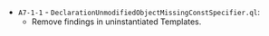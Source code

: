  - `A7-1-1` - `DeclarationUnmodifiedObjectMissingConstSpecifier.ql`:
   -  Remove findings in uninstantiated Templates.
